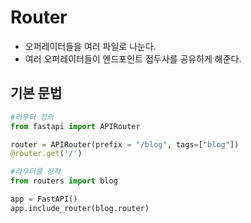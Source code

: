 # Router
- 오퍼레이터들을 여러 파일로 나눈다.
- 여러 오퍼레이터들이 엔드포인트 접두사를 공유하게 해준다.
## 기본 문법
```python
#라우터 정의
from fastapi import APIRouter

router = APIRouter(prefix = "/blog", tags=["blog"])
@router.get('/')
```
```python
#라우터를 장착
from routers import blog

app = FastAPI()
app.include_router(blog.router)
```
